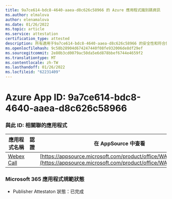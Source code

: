 ```yaml
---
title: 9a7ce614-bdc8-4640-aaea-d8c626c58966 的 Azure 應用程式識別碼資訊
ms.author: elmalova
author: elenamalova
ms.date: 01/26/2022
ms.topic: article
ms.service: attestation
certification_type: attested
description: 所有適用于9a7ce614-bdc8-4640-aaea-d8c626c58966 的安全性和符合性資訊資訊。
ms.openlocfilehash: 9c58b28904d674247440f08fe932006de8df29ef
ms.sourcegitcommit: 2e80b3cd0079ac50da5e6d878bbef6744e4659f2
ms.translationtype: MT
ms.contentlocale: zh-TW
ms.lasthandoff: 01/26/2022
ms.locfileid: "62231409"
---
```

# <a name="azure-app-id-9a7ce614-bdc8-4640-aaea-d8c626c58966"></a>Azure App ID: 9a7ce614-bdc8-4640-aaea-d8c626c58966


### <a name="apps-associated-with-this-id"></a>與此 ID: 相關聯的應用程式
| **應用程式名稱** | **認證** | **在 AppSource 中查看** |
|--------------|---------------|-----------------------|
| [Webex Call](https://docs.microsoft.com/microsoft-365-app-certification/forward/WA200001495) |  | [https://appsource.microsoft.com/product/office/WA200001495](https://appsource.microsoft.com/product/office/WA200001495) |

### <a name="microsoft-365-app-compliance-status"></a>Microsoft 365 應用程式規範狀態
- Publisher Attestaton 狀態：已完成
